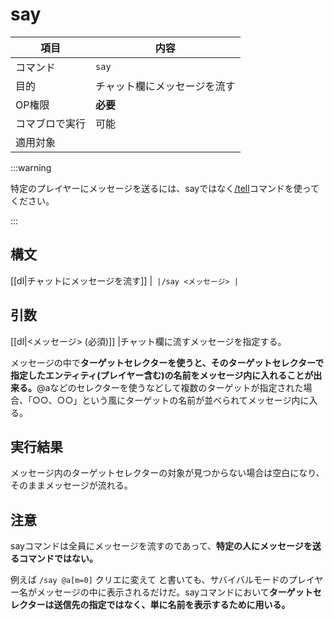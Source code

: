 # say

|項目|内容|
|---|---|
|コマンド|`say`|
|目的|チャット欄にメッセージを流す|
|OP権限|**必要**|
|コマブロで実行|可能
|適用対象|

:::warning

特定のプレイヤーにメッセージを送るには、sayではなく[/tell](/docs/minecraft/reference/command-bedrock/tell)コマンドを使ってください。

:::

## 構文

[[dl|チャットにメッセージを流す]]
|```
|/say <メッセージ>
|```

## 引数

[[dl|<メッセージ> (必須)]]
|チャット欄に流すメッセージを指定する。  
  
メッセージの中で**ターゲットセレクターを使うと、そのターゲットセレクターで指定したエンティティ(プレイヤー含む)の名前をメッセージ内に入れることが出来る。**@aなどのセレクターを使うなどして複数のターゲットが指定された場合、「○○、○○」という風にターゲットの名前が並べられてメッセージ内に入る。

## 実行結果

メッセージ内のターゲットセレクターの対象が見つからない場合は空白になり、そのままメッセージが流れる。 

## 注意

sayコマンドは全員にメッセージを流すのであって、**特定の人にメッセージを送るコマンドではない。**

例えば `/say @a[m=0]` クリエに変えて と書いても、サバイバルモードのプレイヤー名がメッセージの中に表示されるだけだ。sayコマンドにおいて**ターゲットセレクターは送信先の指定ではなく、単に名前を表示するために用いる。**
